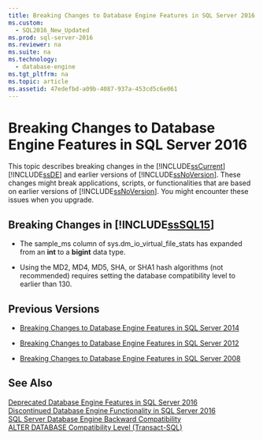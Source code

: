 ```yaml
---
title: Breaking Changes to Database Engine Features in SQL Server 2016
ms.custom: 
  - SQL2016_New_Updated
ms.prod: sql-server-2016
ms.reviewer: na
ms.suite: na
ms.technology: 
  - database-engine
ms.tgt_pltfrm: na
ms.topic: article
ms.assetid: 47edefbd-a09b-4087-937a-453cd5c6e061
---
```

# Breaking Changes to Database Engine Features in SQL Server 2016
  This topic describes breaking changes in the [!INCLUDE[ssCurrent](../../Topics/TopicNameContainA/includes/ssCurrent_md.md)][!INCLUDE[ssDE](../../Topics/TopicNameContainA/includes/ssDE_md.md)] and earlier versions of [!INCLUDE[ssNoVersion](../../Topics/TopicNameContainA/includes/ssNoVersion_md.md)]. These changes might break applications, scripts, or functionalities that are based on earlier versions of [!INCLUDE[ssNoVersion](../../Topics/TopicNameContainA/includes/ssNoVersion_md.md)]. You might encounter these issues when you upgrade.  
  
##  <a name="SQL15"></a> Breaking Changes in [!INCLUDE[ssSQL15](../../Topics/TopicNameContainA/includes/ssSQL15_md.md)]  
  
-   The sample_ms column of sys.dm_io_virtual_file_stats has expanded from an **int** to a **bigint** data type.  
  
-   Using the MD2, MD4, MD5, SHA, or SHA1 hash algorithms (not recommended) requires setting the database compatibility level to earlier than 130.  
  
## Previous Versions  
  
-   [Breaking Changes to Database Engine Features in SQL Server 2014](https://msdn.microsoft.com/library/ms143179\(v=sql.120\))  
  
-   [Breaking Changes to Database Engine Features in SQL Server 2012](https://msdn.microsoft.com/library/ms143179\(v=sql.110\))  
  
-   [Breaking Changes to Database Engine Features in SQL Server 2008](https://msdn.microsoft.com/library/ms143179\(v=sql.100\))  
  
## See Also  
 [Deprecated Database Engine Features in SQL Server 2016](../../Topics/TopicNameNotContainA/Deprecated-Database-Engine-Features-in-SQL-Server-2016.md)   
 [Discontinued Database Engine Functionality in SQL Server 2016](../../Topics/TopicNameNotContainA/Discontinued-Database-Engine-Functionality-in-SQL-Server-2016.md)   
 [SQL Server Database Engine Backward Compatibility](../../Topics/TopicNameNotContainA/SQL-Server-Database-Engine-Backward-Compatibility.md)   
 [ALTER DATABASE Compatibility Level &#40;Transact-SQL&#41;](../Topic/ALTER%20DATABASE%20Compatibility%20Level%20\(Transact-SQL\).md)  
  
  